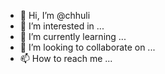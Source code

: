 - 👋 Hi, I’m @chhuli
- 👀 I’m interested in ...
- 🌱 I’m currently learning ...
- 💞️ I’m looking to collaborate on ...
- 📫 How to reach me ...

<!---
chhuli/chhuli is a ✨ special ✨ repository because its `README.md` (this file) appears on your GitHub profile.
You can click the Preview link to take a look at your changes.
--->
